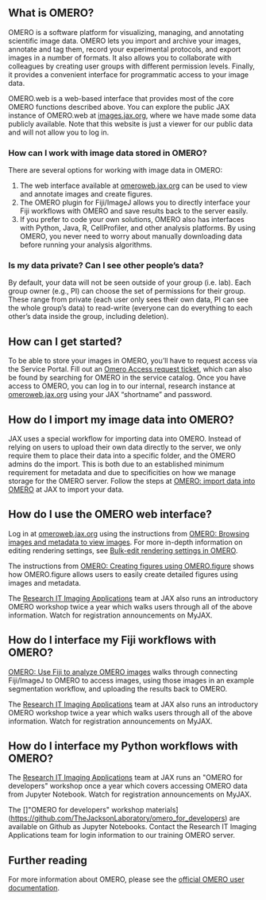 ## What is OMERO?
OMERO is a software platform for visualizing, managing, and annotating scientific image data. OMERO lets you import and archive your images, annotate and tag them, record your experimental protocols, and export images in a number of formats. It also allows you to collaborate with colleagues by creating user groups with different permission levels. Finally, it provides a convenient interface for programmatic access to your image data.

OMERO.web is a web-based interface that provides most of the core OMERO functions described above. You can explore the public JAX instance of OMERO.web at [images.jax.org](images.jax.org), where we have made some data publicly available. Note that this website is just a viewer for our public data and will not allow you to log in.

### How can I work with image data stored in OMERO?
There are several options for working with image data in OMERO:
1. The web interface available at [omeroweb.jax.org](omeroweb.jax.org) can be used to view and annotate images and create figures.
2. The OMERO plugin for Fiji/ImageJ allows you to directly interface your Fiji workflows with OMERO and save results back to the server easily.
3. If you prefer to code your own solutions, OMERO also has interfaces with Python, Java, R, CellProfiler, and other analysis platforms. By using OMERO, you never need to worry about manually downloading data before running your analysis algorithms.

### Is my data private? Can I see other people’s data?
By default, your data will not be seen outside of your group (i.e. lab). Each group owner (e.g., PI) can choose the set of permissions for their group. These range from private (each user only sees their own data, PI can see the whole group’s data) to read-write (everyone can do everything to each other’s data inside the group, including deletion).

## How can I get started?
To be able to store your images in OMERO, you’ll have to request access via the Service Portal. Fill out an [Omero Access request ticket](https://jax.service-now.com/jax?id=sc_cat_item&sys_id=0ff8f9b5db5f9450b2d52eda489619b3), which can also be found by searching for OMERO in the service catalog.
Once you have access to OMERO, you can log in to our internal, research instance at [omeroweb.jax.org](omeroweb.jax.org) using your JAX “shortname” and password.

## How do I import my image data into OMERO?
JAX uses a special workflow for importing data into OMERO. Instead of relying on users to upload their own data directly to the server, we only require them to place their data into a specific folder, and the OMERO admins do the import. This is both due to an established minimum requirement for metadata and due to specificities on how we manage storage for the OMERO server. Follow the steps at [OMERO: import data into OMERO](https://jacksonlaboratory.sharepoint.com/sites/ResearchIT/SitePages/Import-data-into-OMERO-at-JAX.aspx) at JAX to import your data.

## How do I use the OMERO web interface?
Log in at [omeroweb.jax.org](omeroweb.jax.org) using the instructions from [OMERO: Browsing images and metadata to view images](omero_browsing.md). For more in-depth information on editing rendering settings, see [Bulk-edit rendering settings in OMERO](omero_rendering.md). 

The instructions from [OMERO: Creating figures using OMERO.figure](omero_figure.md) shows how OMERO.figure allows users to easily create detailed figures using images and metadata.

The [Research IT Imaging Applications](https://jacksonlaboratory.sharepoint.com/sites/ResearchIT/SitePages/Imaging-Applications.aspx) team at JAX also runs an introductory OMERO workshop twice a year which walks users through all of the above information. Watch for registration announcements on MyJAX.

## How do I interface my Fiji workflows with OMERO?
[OMERO: Use Fiji to analyze OMERO images](omero_fiji.md) walks through connecting Fiji/ImageJ to OMERO to access images, using those images in an example segmentation workflow, and uploading the results back to OMERO.

The [Research IT Imaging Applications](https://jacksonlaboratory.sharepoint.com/sites/ResearchIT/SitePages/Imaging-Applications.aspx) team at JAX also runs an introductory OMERO workshop twice a year which walks users through all of the above information. Watch for registration announcements on MyJAX.

## How do I interface my Python workflows with OMERO?
The [Research IT Imaging Applications](https://jacksonlaboratory.sharepoint.com/sites/ResearchIT/SitePages/Imaging-Applications.aspx) team at JAX runs an "OMERO for developers" workshop once a year which covers accessing OMERO data from Jupyter Notebook. Watch for registration announcements on MyJAX.

The []"OMERO for developers" workshop materials](https://github.com/TheJacksonLaboratory/omero_for_developers) are available on Github as Jupyter Notebooks. Contact the Research IT Imaging Applications team for login information to our training OMERO server.

## Further reading
For more information about OMERO, please see the [official OMERO user documentation](https://help.openmicroscopy.org/index.html).